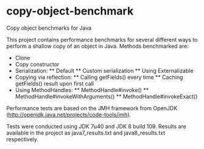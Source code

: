 copy-object-benchmark
=====================

Copy object benchmarks for Java

This project contains performance benchmarks for several different ways to perform a shallow copy of an object in Java.
Methods benchmarked are:
* Clone
* Copy constructor
* Serialization:
** Default
** Custom serialization
** Using Externalizable
* Copying via reflection:
** Calling getFields() every time
** Caching getFields() result upon first call
* Using MethodHandles:
** MethodHandle#invoke()
** MethodHandle#invokeWithArguments()
** MethodHandle#invokeExact()

Performance tests are based on the JMH framework from OpenJDK (http://openjdk.java.net/projects/code-tools/jmh).

Tests were conducted using JDK 7u40 and JDK 8 build 109. Results are available in the project as java7_results.txt and java8_results.txt respectively.
